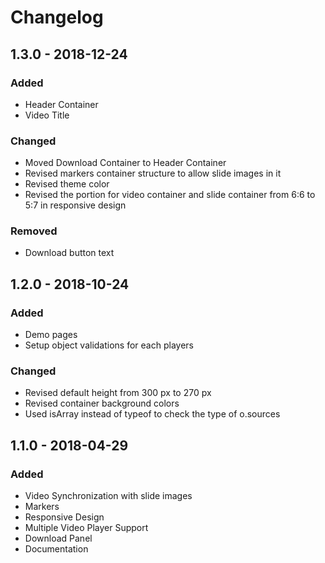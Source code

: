 # Changelog

## 1.3.0 - 2018-12-24
### Added
- Header Container 
- Video Title

### Changed
- Moved Download Container to Header Container
- Revised markers container structure to allow slide images in it
- Revised theme color 
- Revised the portion for video container and slide container from 6:6 to 5:7 in responsive design

### Removed
- Download button text

## 1.2.0 - 2018-10-24
### Added
- Demo pages
- Setup object validations for each players

### Changed
- Revised default height from 300 px to 270 px
- Revised container background colors
- Used isArray instead of typeof to check the type of o.sources

## 1.1.0 - 2018-04-29
### Added
- Video Synchronization with slide images
- Markers
- Responsive Design
- Multiple Video Player Support
- Download Panel
- Documentation

[1.2.0]: https://github.com/wingkwong/jquery-chameleon/compare/1.1.0...1.2.0

